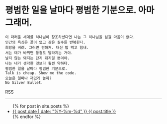 # 평범한 일을 날마다 평범한 기분으로. 아마그래머.

```
이 더러운 세계를 하나님이 창조하셨다면 나는 그 하나님을 섬길 마음이 없다.
인간의 욕심은 끝이 없고 같은 실수를 반복한다.
희망을 버려. 그러면 편해져. 대신 밥 먹고 힘내.
서는 데가 바뀌면 풍경도 달라지는 거야.
날지 않는 돼지는 단지 돼지일 뿐이야.
나는 내가 생각한 것보다 훨씬 약하다.
평범한 일을 날마다 평범한 기분으로.
Talk is cheap. Show me the code.
오늘은 얼마나 재밌게 놀까?
No Silver Bullet.
```

<link rel="alternate" type="application/atom+xml" title="iloy’s blog" href="/feed.xml">

[RSS](/feed.xml)

---
<ul>
  {% for post in site.posts %}
    <li>
      <a href="{{ post.url }}">{{ post.date | date: "%Y-%m-%d" }} {{ post.title }}</a>
    </li>
  {% endfor %}
</ul>
